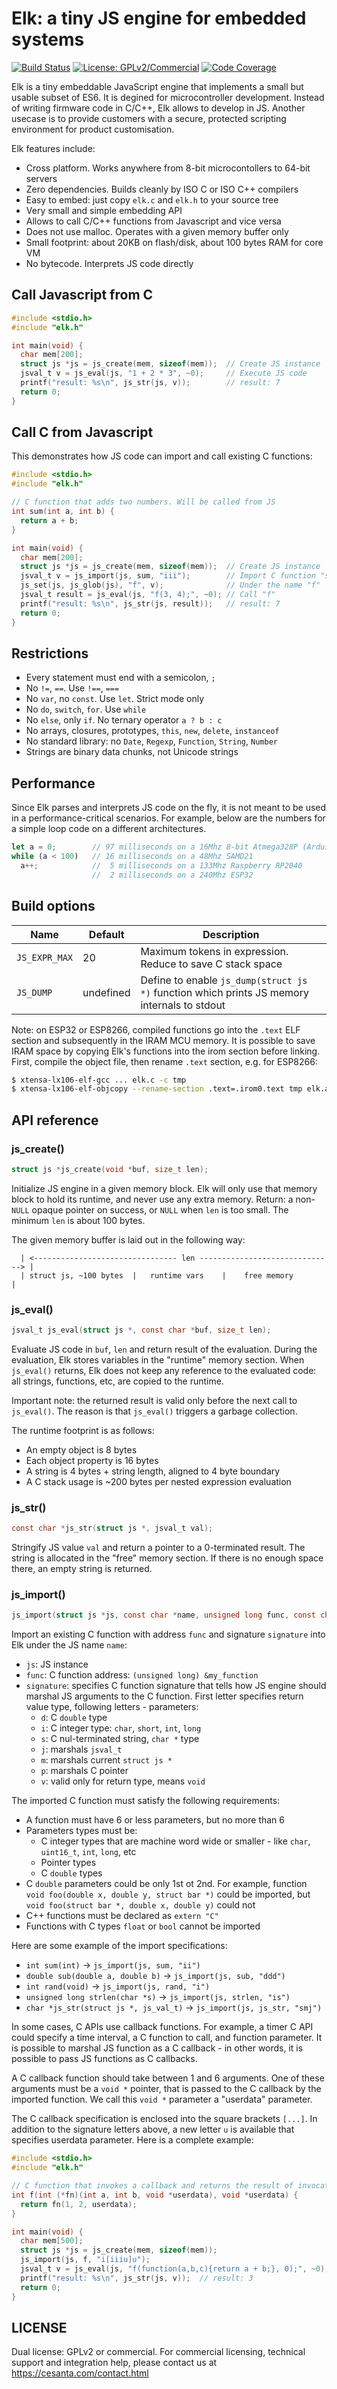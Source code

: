 # Elk: a tiny JS engine for embedded systems

[![Build Status](https://github.com/cesanta/elk/workflows/build/badge.svg)](https://github.com/cesanta/elk/actions)
[![License: GPLv2/Commercial](https://img.shields.io/badge/License-GPLv2%20or%20Commercial-green.svg)](https://opensource.org/licenses/gpl-2.0.php)
[![Code Coverage](https://codecov.io/gh/cesanta/elk/branch/master/graph/badge.svg)](https://codecov.io/gh/cesanta/elk)


Elk is a tiny embeddable JavaScript engine that implements a small but usable
subset of ES6. It is degined for microcontroller development. Instead of
writing firmware code in C/C++, Elk allows to develop in JS. 
Another usecase is to provide customers with a secure, protected scripting
environment for product customisation.

Elk features include:

- Cross platform. Works anywhere from 8-bit microcontollers to 64-bit servers
- Zero dependencies. Builds cleanly by ISO C or ISO C++ compilers
- Easy to embed: just copy `elk.c` and `elk.h` to your source tree
- Very small and simple embedding API
- Allows to call C/C++ functions from Javascript and vice versa
- Does not use malloc. Operates with a given memory buffer only
- Small footprint: about 20KB on flash/disk, about 100 bytes RAM for core VM
- No bytecode. Interprets JS code directly

## Call Javascript from C
```c
#include <stdio.h>
#include "elk.h"

int main(void) {
  char mem[200];
  struct js *js = js_create(mem, sizeof(mem));  // Create JS instance
  jsval_t v = js_eval(js, "1 + 2 * 3", ~0);     // Execute JS code
  printf("result: %s\n", js_str(js, v));        // result: 7
  return 0;
}
```

## Call C from Javascript

This demonstrates how JS code can import and call existing C functions:

```c
#include <stdio.h>
#include "elk.h"

// C function that adds two numbers. Will be called from JS
int sum(int a, int b) {
  return a + b;
}

int main(void) {
  char mem[200];
  struct js *js = js_create(mem, sizeof(mem));  // Create JS instance
  jsval_t v = js_import(js, sum, "iii");        // Import C function "sum"
  js_set(js, js_glob(js), "f", v);              // Under the name "f"
  jsval_t result = js_eval(js, "f(3, 4);", ~0); // Call "f"
  printf("result: %s\n", js_str(js, result));   // result: 7
  return 0;
}
```

## Restrictions

- Every statement must end with a semicolon, `;`
- No `!=`, `==`. Use `!==`, `===`
- No `var`, no `const`. Use `let`. Strict mode only
- No `do`, `switch`, `for`. Use `while`
- No `else`, only `if`. No ternary operator `a ? b : c`
- No arrays, closures, prototypes, `this`, `new`, `delete`, `instanceof`
- No standard library: no `Date`, `Regexp`, `Function`, `String`, `Number`
- Strings are binary data chunks, not Unicode strings

## Performance

Since Elk parses and interprets JS code on the fly, it is not meant to be
used in a performance-critical scenarios. For example, below are the numbers
for a simple loop code on a different architectures.

```javascript
let a = 0;        // 97 milliseconds on a 16Mhz 8-bit Atmega328P (Arduino Uno and alike)
while (a < 100)   // 16 milliseconds on a 48Mhz SAMD21
  a++;            //  5 milliseconds on a 133Mhz Raspberry RP2040
                  //  2 milliseconds on a 240Mhz ESP32
```

## Build options

| Name         | Default   | Description |
| ------------ | --------- | ----------- |
|`JS_EXPR_MAX` | 20        | Maximum tokens in expression. Reduce to save C stack space |
|`JS_DUMP`     | undefined | Define to enable `js_dump(struct js *)` function which prints JS memory internals to stdout |

Note: on ESP32 or ESP8266, compiled functions go into the `.text` ELF
section and subsequently in the IRAM MCU memory. It is possible to save
IRAM space by copying Elk's functions into the irom section before linking.
First, compile the object file, then rename `.text` section, e.g. for ESP8266:

```sh
$ xtensa-lx106-elf-gcc ... elk.c -c tmp
$ xtensa-lx106-elf-objcopy --rename-section .text=.irom0.text tmp elk.a
```

## API reference

### js\_create()

```c
struct js *js_create(void *buf, size_t len);
```

Initialize JS engine in a given memory block. Elk will only use that memory
block to hold its runtime, and never use any extra memory.
Return: a non-`NULL` opaque pointer on success, or `NULL` when
`len` is too small. The minimum `len` is about 100 bytes.

The given memory buffer is laid out in the following way:
```
  | <-------------------------------- len ------------------------------> |
  | struct js, ~100 bytes  |   runtime vars    |    free memory           | 
```

### js\_eval()

```c
jsval_t js_eval(struct js *, const char *buf, size_t len);
```

Evaluate JS code in `buf`, `len` and return result of the evaluation.  During
the evaluation, Elk stores variables in the "runtime" memory section. When
`js_eval()` returns, Elk does not keep any reference to the evaluated code: all
strings, functions, etc, are copied to the runtime.

Important note: the returned result is valid only before the next call to
`js_eval()`. The reason is that `js_eval()` triggers a garbage collection.

The runtime footprint is as follows:
- An empty object is 8 bytes
- Each object property is 16 bytes
- A string is 4 bytes + string length, aligned to 4 byte boundary
- A C stack usage is ~200 bytes per nested expression evaluation


### js\_str()

```c
const char *js_str(struct js *, jsval_t val);
```

Stringify JS value `val` and return a pointer to a 0-terminated result.
The string is allocated in the "free" memory section. If there is no
enough space there, an empty string is returned.


### js\_import()

```c
js_import(struct js *js, const char *name, unsigned long func, const char *signature);
```

Import an existing C function with address `func` and signature `signature`
into Elk under the JS name `name`:

- `js`: JS instance
- `func`: C function address: `(unsigned long) &my_function`
- `signature`: specifies C function signature that tells how JS engine
   should marshal JS arguments to the C function.
	 First letter specifies return value type, following letters - parameters:
   - `d`: C `double` type
   - `i`: C integer type: `char`, `short`, `int`, `long`
   - `s`: C nul-terminated string, `char *` type
   - `j`: marshals `jsval_t`
   - `m`: marshals current `struct js *`
   - `p`: marshals C pointer
   - `v`: valid only for return type, means `void`

The imported C function must satisfy the following requirements:

- A function must have 6 or less parameters, but no more than 6
- Parameters types must be:
   - C integer types that are machine word wide or smaller - like `char`, `uint16_t`, `int`, `long`, etc
   - Pointer types
   - C `double` types
- C `double` parameters could be only 1st ot 2nd. For example, function
  `void foo(double x, double y, struct bar *)` could be imported, but
  `void foo(struct bar *, double x, double y)` could not
- C++ functions must be declared as `extern "C"`
- Functions with C types `float` or `bool` cannot be imported

Here are some example of the import specifications:
- `int sum(int)` -> `js_import(js, sum, "ii")`	
- `double sub(double a, double b)` -> `js_import(js, sub, "ddd")`
- `int rand(void)` -> `js_import(js, rand, "i")`
- `unsigned long strlen(char *s)` -> `js_import(js, strlen, "is")`
- `char *js_str(struct js *, js_val_t)` -> `js_import(js, js_str, "smj")`

In some cases, C APIs use callback functions. For example, a timer C API could
specify a time interval, a C function to call, and function parameter. It is
possible to marshal JS function as a C callback - in other words, it is
possible to pass JS functions as C callbacks.

A C callback function should take between 1 and 6 arguments. One of these
arguments must be a `void *` pointer, that is passed to the C callback by the
imported function. We call this `void *` parameter a "userdata" parameter.

The C callback specification is enclosed into the square brackets `[...]`.
In addition to the signature letters above, a new letter `u` is available
that specifies userdata parameter. Here is a complete example:

```c
#include <stdio.h>
#include "elk.h"

// C function that invokes a callback and returns the result of invocation
int f(int (*fn)(int a, int b, void *userdata), void *userdata) {
  return fn(1, 2, userdata);
}

int main(void) {
  char mem[500];
  struct js *js = js_create(mem, sizeof(mem));
  js_import(js, f, "i[iiiu]u");
  jsval_t v = js_eval(js, "f(function(a,b,c){return a + b;}, 0);", ~0);
  printf("result: %s\n", js_str(js, v));  // result: 3
  return 0;
}
```

## LICENSE

Dual license: GPLv2 or commercial. For commercial licensing, technical support
and integration help, please contact us at https://cesanta.com/contact.html

